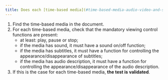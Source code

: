 ```yaml
---
title: Does each [time-based media](#time-based-media-audio-video-and-synchronised) have, if necessary, [viewing control](#viewing-control-time-based-media) features?
---
```


1. Find the time-based media in the document.
2. For each time-based media, check that the mandatory viewing control functions are present:
   - at least: play, pause or stop;
   - if the media has sound, it must have a sound on/off function;
   - if the media has subtitles, it must have a function for controlling the appearance/disappearance of subtitles;
   - if the media has audio description, it must have a function for controlling the appearance/disappearance of the audio description.
3. If this is the case for each time-based media, **the test is validated**.
